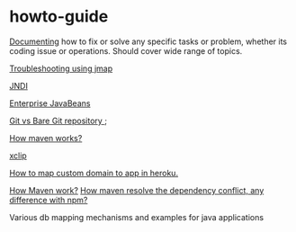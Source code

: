 # howto-guide

[Documenting](https://github.com/bhochhi/howto-guide/wiki) how to fix or solve any specific tasks or problem, whether its coding issue or operations. Should cover wide range of topics.

[Troubleshooting using jmap](https://github.com/bhochhi/howto-guide/wiki/Troubleshooting-using-jmap)

[JNDI](https://github.com/bhochhi/howto-guide/wiki/JNDI)

[Enterprise JavaBeans](https://github.com/bhochhi/howto-guide/wiki/Enterprise-JavaBeans)

[Git vs Bare Git repository ](http://www.saintsjd.com/2011/01/what-is-a-bare-git-repository/);

[How maven works?](https://github.com/bhochhi/howto-guide/wiki/How-maven-works%3F)

[xclip]()

[How to map custom domain to app in heroku.](https://github.com/bhochhi/howto-guide/wiki/JNDI)

[How Maven work?](https://github.com/bhochhi/howto-guide/wiki/How-maven-works%3F)
[How maven resolve the dependency conflict, any difference with npm?]()

Various db mapping mechanisms and examples for java applications

